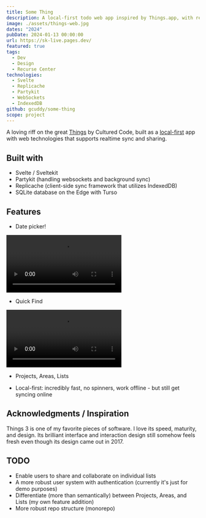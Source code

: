 ```yaml
---
title: Some Thing
description: A local-first todo web app inspired by Things.app, with realtime sync
image: ./assets/things-web.jpg
dates: "2024"
pubDate: 2024-01-13 00:00:00
url: https://sk-live.pages.dev/
featured: true
tags:
  - Dev
  - Design
  - Recurse Center
technologies:
  - Svelte
  - Replicache
  - Partykit
  - WebSockets
  - IndexedDB
github: gcuddy/some-thing
scope: project
---
```


A loving riff on the great [Things](https://culturedcode.com/things/) by Cultured Code, built as a [local-first](https://www.inkandswitch.com/local-first/) app with web technologies that supports realtime sync and sharing.

## Built with

- Svelte / Sveltekit
- Partykit (handling websockets and background sync)
- Replicache (client-side sync framework that utilizes IndexedDB)
- SQLite database on the Edge with Turso

## Features

- Date picker!

<video src="https://github.com/gcuddy/replicache-sk/assets/24555627/5f472bad-5061-4c9c-a0fe-ddb2d7172ce5" autoplay controls></video>

- Quick Find

<video src="https://github.com/gcuddy/replicache-sk/assets/24555627/75dde67a-aec4-470d-8d07-6b8bcad1f51a" autoplay controls></video>

- Projects, Areas, Lists

- Local-first: incredibly fast, no spinners, work offline - but still get syncing online

## Acknowledgments / Inspiration

Things 3 is one of my favorite pieces of software. I love its speed, maturity, and design. Its brilliant interface and interaction design still somehow feels fresh even though its design came out in 2017.

## TODO

- Enable users to share and collaborate on individual lists
- A more robust user system with authentication (currently it's just for demo purposes)
- Differentiate (more than semantically) between Projects, Areas, and Lists (my own feature addition)
- More robust repo structure (monorepo)
